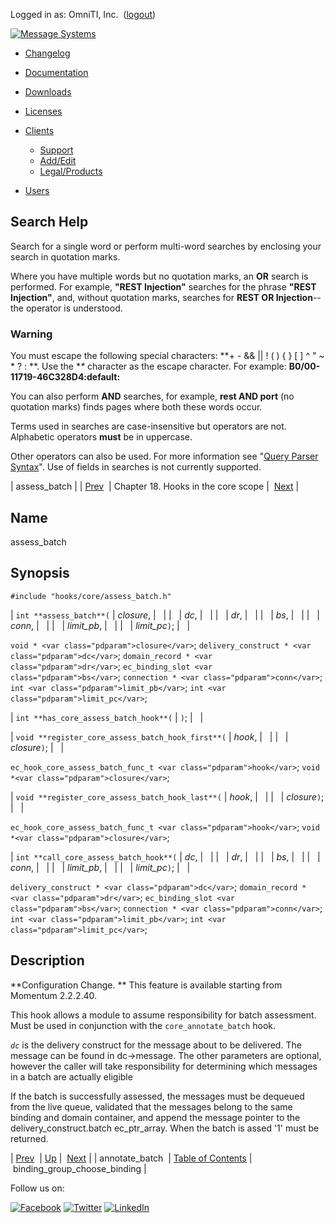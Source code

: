 Logged in as: OmniTI, Inc.  ([logout](https://support.messagesystems.com/logout.php))

[![Message Systems](https://support.messagesystems.com/images/ms-white205.png)](https://support.messagesystems.com/start.php) 

*   [Changelog](https://support.messagesystems.com/start.php?show=changelog)
*   [Documentation](https://support.messagesystems.com/docs/)
*   [Downloads](https://support.messagesystems.com/start.php)

*   [Licenses](https://support.messagesystems.com/license_summary.php)
*   <a href="">Clients</a>
    *   [Support](https://support.messagesystems.com/cs.php)
    *   [Add/Edit](https://support.messagesystems.com/edit_client.php)
    *   [Legal/Products](https://support.messagesystems.com/edit_products.php)
*   [Users](https://support.messagesystems.com/edit_customer.php)

## Search Help

Search for a single word or perform multi-word searches by enclosing your search in quotation marks.

Where you have multiple words but no quotation marks, an **OR** search is performed. For example, **"REST Injection"** searches for the phrase **"REST Injection"**, and, without quotation marks, searches for **REST OR Injection**--the operator is understood.

### Warning

You must escape the following special characters: **+ - && || ! ( ) { } [ ] ^ " ~ * ? : \**. Use the **\** character as the escape character. For example: **B0/00-11719-46C328D4\:default\:**

You can also perform **AND** searches, for example, **rest AND port** (no quotation marks) finds pages where both these words occur.

Terms used in searches are case-insensitive but operators are not. Alphabetic operators **must** be in uppercase.

Other operators can also be used. For more information see "[Query Parser Syntax](https://lucene.apache.org/core/old_versioned_docs/versions/3_0_0/queryparsersyntax.html)". Use of fields in searches is not currently supported.

| assess_batch |
| [Prev](extending.hooks.core.annotate_batch.php)  | Chapter 18. Hooks in the core scope |  [Next](extending.hooks.core.binding_group_choose_binding.php) |

<a name="extending.hooks.core.assess_batch"></a>
## Name

assess_batch

## Synopsis

`#include "hooks/core/assess_batch.h"`

| `int **assess_batch**(` | <var class="pdparam">closure</var>, |   |
|   | <var class="pdparam">dc</var>, |   |
|   | <var class="pdparam">dr</var>, |   |
|   | <var class="pdparam">bs</var>, |   |
|   | <var class="pdparam">conn</var>, |   |
|   | <var class="pdparam">limit_pb</var>, |   |
|   | <var class="pdparam">limit_pc</var>`)`; |   |

`void * <var class="pdparam">closure</var>`;
`delivery_construct * <var class="pdparam">dc</var>`;
`domain_record * <var class="pdparam">dr</var>`;
`ec_binding_slot <var class="pdparam">bs</var>`;
`connection * <var class="pdparam">conn</var>`;
`int <var class="pdparam">limit_pb</var>`;
`int <var class="pdparam">limit_pc</var>`;

| `int **has_core_assess_batch_hook**(` | `)`; |   |

| `void **register_core_assess_batch_hook_first**(` | <var class="pdparam">hook</var>, |   |
|   | <var class="pdparam">closure</var>`)`; |   |

`ec_hook_core_assess_batch_func_t <var class="pdparam">hook</var>`;
`void *<var class="pdparam">closure</var>`;

| `void **register_core_assess_batch_hook_last**(` | <var class="pdparam">hook</var>, |   |
|   | <var class="pdparam">closure</var>`)`; |   |

`ec_hook_core_assess_batch_func_t <var class="pdparam">hook</var>`;
`void *<var class="pdparam">closure</var>`;

| `int **call_core_assess_batch_hook**(` | <var class="pdparam">dc</var>, |   |
|   | <var class="pdparam">dr</var>, |   |
|   | <var class="pdparam">bs</var>, |   |
|   | <var class="pdparam">conn</var>, |   |
|   | <var class="pdparam">limit_pb</var>, |   |
|   | <var class="pdparam">limit_pc</var>`)`; |   |

`delivery_construct * <var class="pdparam">dc</var>`;
`domain_record * <var class="pdparam">dr</var>`;
`ec_binding_slot <var class="pdparam">bs</var>`;
`connection * <var class="pdparam">conn</var>`;
`int <var class="pdparam">limit_pb</var>`;
`int <var class="pdparam">limit_pc</var>`;<a name="idp20398640"></a>
## Description

**Configuration Change. ** This feature is available starting from Momentum 2.2.2.40.

This hook allows a module to assume responsibility for batch assessment. Must be used in conjunction with the `core_annotate_batch` hook.

*`dc`* is the delivery construct for the message about to be delivered. The message can be found in dc->message. The other parameters are optional, however the caller will take responsibility for determining which messages in a batch are actually eligible

If the batch is successfully assessed, the messages must be dequeued from the live queue, validated that the messages belong to the same binding and domain container, and append the message pointer to the delivery_construct.batch ec_ptr_array. When the batch is assed '1' must be returned.

| [Prev](extending.hooks.core.annotate_batch.php)  | [Up](extending.hooks.core.php) |  [Next](extending.hooks.core.binding_group_choose_binding.php) |
| annotate_batch  | [Table of Contents](index.php) |  binding_group_choose_binding |

Follow us on:

[![Facebook](https://support.messagesystems.com/images/icon-facebook.png)](http://www.facebook.com/messagesystems) [![Twitter](https://support.messagesystems.com/images/icon-twitter.png)](http://twitter.com/#!/MessageSystems) [![LinkedIn](https://support.messagesystems.com/images/icon-linkedin.png)](http://www.linkedin.com/company/message-systems)